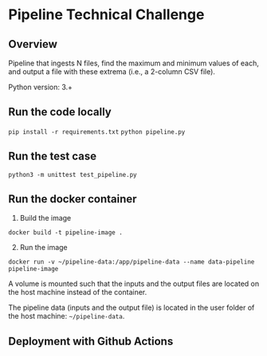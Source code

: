 # Pipeline Technical Challenge

## Overview
Pipeline that ingests N files, find the maximum and minimum values of each, and output a file with these extrema (i.e., a 2-column CSV file).

Python version: 3.+


## Run the code locally

```pip install -r requirements.txt```
```python pipeline.py```


## Run the test case
```python3 -m unittest test_pipeline.py```


## Run the docker container
1. Build the image

```docker build -t pipeline-image .```

2. Run the image

```docker run -v ~/pipeline-data:/app/pipeline-data --name data-pipeline pipeline-image```

A volume is mounted such that the inputs and the output files are located on the host machine instead of the container.

The pipeline data (inputs and the output file) is located in the user folder of the host machine: `~/pipeline-data`.


## Deployment with Github Actions